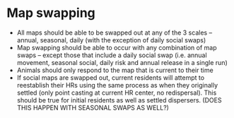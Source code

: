 # Map swapping #

  * All maps should be able to be swapped out at any of the 3 scales – annual, seasonal, daily (with the exception of daily social swaps)
  * Map swapping should be able to occur with any combination of map swaps – except those that include a daily social swap (i.e. annual movement, seasonal social, daily risk and annual release in a single run)
  * Animals should only respond to the map that is current to their time
  * If social maps are swapped out, current residents will attempt to reestablish their HRs using the same process as when they originally settled (only point casting at current HR center, no redispersal). This should be true for initial residents as well as settled dispersers. (DOES THIS HAPPEN WITH SEASONAL SWAPS AS WELL?)